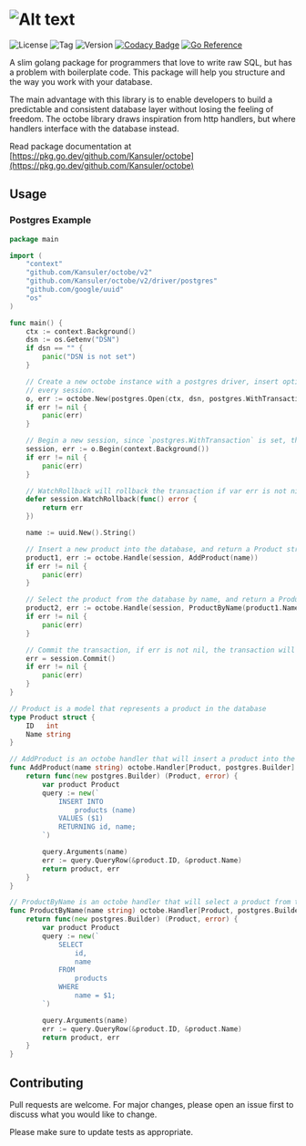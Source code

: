 # ![Alt text](https://raw.github.com/Kansuler/octobe/master/doc/octobe_logo.svg)

![License](https://img.shields.io/github/license/Kansuler/octobe) ![Tag](https://img.shields.io/github/v/tag/Kansuler/octobe) ![Version](https://img.shields.io/github/go-mod/go-version/Kansuler/octobe) [![Codacy Badge](https://app.codacy.com/project/badge/Grade/492e6729782b471788994a72f2359f39)](https://www.codacy.com/gh/Kansuler/octobe/dashboard?utm_source=github.com&utm_medium=referral&utm_content=Kansuler/octobe&utm_campaign=Badge_Grade) [![Go Reference](https://pkg.go.dev/badge/github.com/Kansuler/octobe.svg)](https://pkg.go.dev/github.com/Kansuler/octobe)

A slim golang package for programmers that love to write raw SQL, but has a problem with boilerplate code. This package
will help you structure and  the way you work with your database.

The main advantage with this library is to enable developers to build a predictable and consistent database layer
without losing the feeling of freedom. The octobe library draws inspiration from http handlers, but where handlers
interface with the database instead.

Read package documentation at
[https://pkg.go.dev/github.com/Kansuler/octobe](https://pkg.go.dev/github.com/Kansuler/octobe)

## Usage

### Postgres Example

```go
package main

import (
	"context"
	"github.com/Kansuler/octobe/v2"
	"github.com/Kansuler/octobe/v2/driver/postgres"
	"github.com/google/uuid"
	"os"
)

func main() {
    ctx := context.Background()
    dsn := os.Getenv("DSN")
    if dsn == "" {
        panic("DSN is not set")
    }

    // Create a new octobe instance with a postgres driver, insert optional options for configuration that applies to
    // every session.
    o, err := octobe.New(postgres.Open(ctx, dsn, postgres.WithTransaction(postgres.TxOptions{})))
    if err != nil {
        panic(err)
    }

    // Begin a new session, since `postgres.WithTransaction` is set, this will start a postgres transaction.
    session, err := o.Begin(context.Background())
    if err != nil {
        panic(err)
    }

    // WatchRollback will rollback the transaction if var err is not nil when the function returns.
    defer session.WatchRollback(func() error {
        return err
    })

    name := uuid.New().String()

    // Insert a new product into the database, and return a Product struct.
    product1, err := octobe.Handle(session, AddProduct(name))
    if err != nil {
        panic(err)
    }

    // Select the product from the database by name, and return a Product struct.
    product2, err := octobe.Handle(session, ProductByName(product1.Name))
    if err != nil {
        panic(err)
    }

    // Commit the transaction, if err is not nil, the transaction will be rolled back via WatchRollback.
    err = session.Commit()
    if err != nil {
        panic(err)
    }
}

// Product is a model that represents a product in the database
type Product struct {
    ID   int
    Name string
}

// AddProduct is an octobe handler that will insert a product into the database, and return a product model.
func AddProduct(name string) octobe.Handler[Product, postgres.Builder] {
    return func(new postgres.Builder) (Product, error) {
        var product Product
        query := new(`
            INSERT INTO
                products (name)
            VALUES ($1)
            RETURNING id, name;
        `)

        query.Arguments(name)
        err := query.QueryRow(&product.ID, &product.Name)
        return product, err
    }
}

// ProductByName is an octobe handler that will select a product from the database by name, and return a product model.
func ProductByName(name string) octobe.Handler[Product, postgres.Builder] {
    return func(new postgres.Builder) (Product, error) {
        var product Product
        query := new(`
            SELECT
                id,
                name
            FROM
                products
            WHERE
                name = $1;
        `)

        query.Arguments(name)
        err := query.QueryRow(&product.ID, &product.Name)
        return product, err
    }
}
```

## Contributing

Pull requests are welcome. For major changes, please open an issue first to discuss what you would like to change.

Please make sure to update tests as appropriate.
